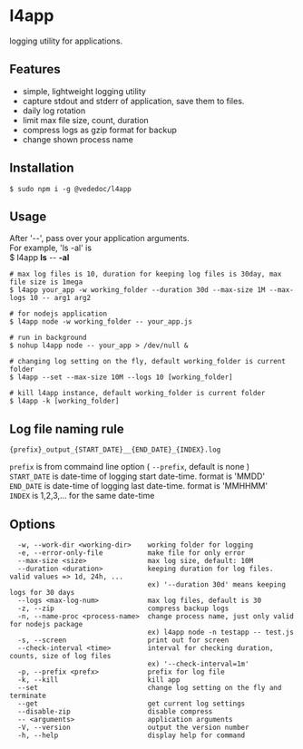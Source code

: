 # l4app

logging utility for applications.  

## Features

* simple, lightweight logging utility 
* capture stdout and stderr of application, save them to files.
* daily log rotation
* limit max file size, count, duration
* compress logs as gzip format for backup 
* change shown process name


## Installation
```shell
$ sudo npm i -g @vededoc/l4app
```

## Usage
After '--', pass over your application arguments.  
For example, 'ls -al' is  
$ l4app **ls** -- **-al**

```shell
# max log files is 10, duration for keeping log files is 30day, max file size is 1mega 
$ l4app your_app -w working_folder --duration 30d --max-size 1M --max-logs 10 -- arg1 arg2

# for nodejs application
$ l4app node -w working_folder -- your_app.js

# run in background
$ nohup l4app node -- your_app > /dev/null &

# changing log setting on the fly, default working_folder is current folder
$ l4app --set --max-size 10M --logs 10 [working_folder]

# kill l4app instance, default working_folder is current folder
$ l4app -k [working_folder]
```


## Log file naming rule

```text
{prefix}_output_{START_DATE}__{END_DATE}_{INDEX}.log
```

`prefix` is from commaind line option ( `--prefix`, default is none )  
`START_DATE` is date-time of logging start date-time. format is 'MMDD'   
`END_DATE` is date-time of logging last date-time. format is 'MMHHMM'  
`INDEX` is 1,2,3,... for the same date-time


## Options
```text
  -w, --work-dir <working-dir>    working folder for logging
  -e, --error-only-file           make file for only error
  --max-size <size>               max log size, default: 10M
  --duration <duration>           keeping duration for log files. valid values => 1d, 24h, ...
                                  ex) '--duration 30d' means keeping logs for 30 days
  --logs <max-log-num>            max log files, default is 30
  -z, --zip                       compress backup logs
  -n, --name-proc <process-name>  change process name, just only valid for nodejs package
                                  ex) l4app node -n testapp -- test.js
  -s, --screen                    print out for screen
  --check-interval <time>         interval for checking duration, counts, size of log files
                                  ex) '--check-interval=1m'
  -p, --prefix <prefx>            prefix for log file
  -k, --kill                      kill app
  --set                           change log setting on the fly and terminate
  --get                           get current log settings
  --disable-zip                   disable compress
  -- <arguments>                  application arguments
  -V, --version                   output the version number
  -h, --help                      display help for command
```
